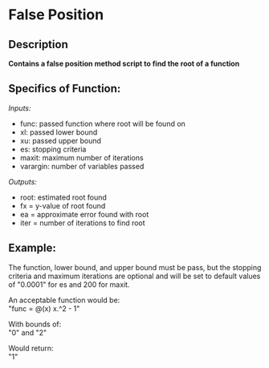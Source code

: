 # False Position
## Description
**Contains a false position method script to find the root of a function**

## Specifics of Function:
*Inputs:*
-   func: passed function where root will be found on
-   xl: passed lower bound
-   xu: passed upper bound
-   es: stopping criteria
-   maxit: maximum number of iterations
-   varargin: number of variables passed

*Outputs:*
-   root: estimated root found
-   fx = y-value of root found
-   ea = approximate error found with root
-   iter = number of iterations to find root

## Example:
The function, lower bound, and upper bound must be pass, but the stopping criteria and maximum iterations are optional and will be set to default values of "0.0001" for es and 200 for maxit. 

An acceptable function would be:  
"func = @(x) x.^2 - 1" 

With bounds of:   
"0" and "2" 

Would return:   
"1"
